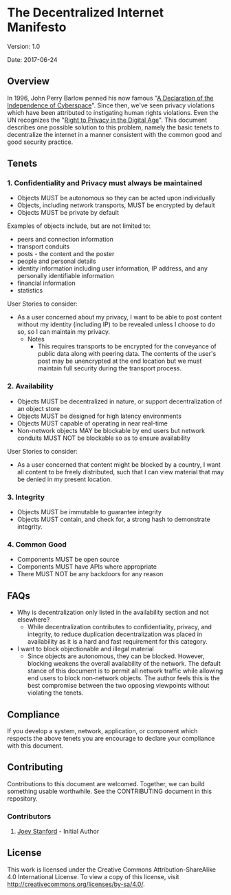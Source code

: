 # The Decentralized Internet Manifesto
Version: 1.0

Date: 2017-06-24

## Overview
In 1996, John Perry Barlow penned his now famous "[A Declaration of the Independence of Cyberspace](https://www.eff.org/cyberspace-independence)". Since then, we've seen privacy violations which have been attributed to instigating human rights violations. Even the UN recognizes the "[Right to Privacy in the Digital Age](http://www.un.org/press/en/2013/gashc4094.doc.htm)". This document describes one possible solution to this problem, namely the basic tenets to decentralize the internet in a manner consistent with the common good and good security practice.

## Tenets
### 1. Confidentiality and Privacy must always be maintained
 * Objects MUST be autonomous so they can be acted upon individually
 * Objects, including network transports, MUST be encrypted by default
 * Objects MUST be private by default

Examples of objects include, but are not limited to:

* peers and connection information
* transport conduits
* posts - the content and the poster
* people and personal details
* identity information including user information, IP address, and any personally identifiable information
* financial information
* statistics

User Stories to consider:

* As a user concerned about my privacy, I want to be able to post content without my identity (including IP) to be revealed unless I choose to do so, so I can maintain my privacy.
  * Notes
    * This requires transports to be encrypted for the conveyance of public data along with peering data. The contents of the user's post may be unencrypted at the end location but we must maintain full security during the transport process.


### 2. Availability
 * Objects MUST be decentralized in nature, or support decentralization of an object store
 * Objects MUST be designed for high latency environments
 * Objects MUST capable of operating in near real-time
 * Non-network objects MAY be blockable by end users but network conduits MUST NOT be blockable so as to ensure availability

User Stories to consider:

* As a user concerned that content might be blocked by a country, I want all content to be freely distributed, such that I can view material that may be denied in my present location.

### 3. Integrity
 * Objects MUST be immutable to guarantee integrity
 * Objects MUST contain, and check for, a strong hash to demonstrate integrity.


### 4. Common Good
 * Components MUST be open source
 * Components MUST have APIs where appropriate
 * There MUST NOT be any backdoors for any reason


## FAQs
 * Why is decentralization only listed in the availability section and not elsewhere?
   * While decentralization contributes to confidentiality, privacy, and integrity, to reduce duplication decentralization was placed in availability as it is a hard and fast requirement for this category.
 * I want to block objectionable and illegal material
   * Since objects are autonomous, they can be blocked.  However, blocking weakens the overall availability of the network. The default stance of this document is to permit all network traffic while allowing end users to block non-network objects. The author feels this is the best compromise between the two opposing viewpoints without violating the tenets.


## Compliance
If you develop a system, network, application, or component which respects the above tenets you are encourage to declare your compliance with this document.

## Contributing
Contributions to this document are welcomed. Together, we can build something usable worthwhile. See the CONTRIBUTING document in this repository.

### Contributors
 1. [Joey Stanford](https://github.com/rinchen) - Initial Author

## License
This work is licensed under the Creative Commons Attribution-ShareAlike 4.0 International License. To view a copy of this license, visit <http://creativecommons.org/licenses/by-sa/4.0/>.
